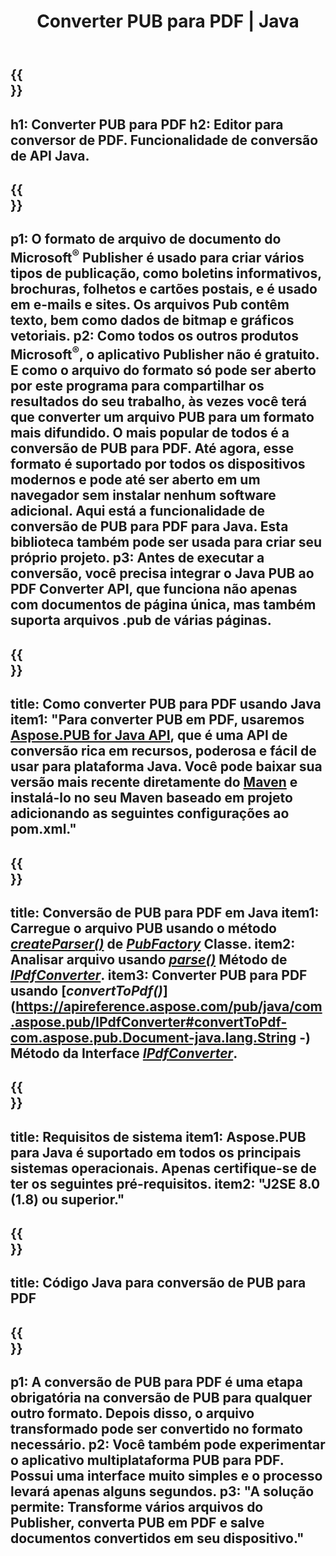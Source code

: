 ﻿---
translation: true
template: /_templates/conversion-child-java.md
title: Converter PUB para PDF | Java
description: Converta PUB para PDF usando a API Java em qualquer plataforma. Funcionalidade de conversão do editor que é fácil de integrar em sua própria solução.
url: /java/conversion/pub-to-pdf/
metakeywords: pub para pdf java, converter pub para pdf java, java pub para pdf, editor para pdf java
family: pub
platformtag: java
feature: conversion
---

{{<section banner>}}
---
h1: Converter PUB para PDF
h2: Editor para conversor de PDF. Funcionalidade de conversão de API Java.
---

{{<section overview>}}
---
p1: O formato de arquivo de documento do Microsoft<sup>®</sup> Publisher é usado para criar vários tipos de publicação, como boletins informativos, brochuras, folhetos e cartões postais, e é usado em e-mails e sites. Os arquivos Pub contêm texto, bem como dados de bitmap e gráficos vetoriais.
p2: Como todos os outros produtos Microsoft<sup>®</sup>, o aplicativo Publisher não é gratuito. E como o arquivo do formato só pode ser aberto por este programa para compartilhar os resultados do seu trabalho, às vezes você terá que converter um arquivo PUB para um formato mais difundido. O mais popular de todos é a conversão de PUB para PDF. Até agora, esse formato é suportado por todos os dispositivos modernos e pode até ser aberto em um navegador sem instalar nenhum software adicional. Aqui está a funcionalidade de conversão de PUB para PDF para Java. Esta biblioteca também pode ser usada para criar seu próprio projeto.
p3: Antes de executar a conversão, você precisa integrar o Java PUB ao PDF Converter API, que funciona não apenas com documentos de página única, mas também suporta arquivos .pub de várias páginas.
---

{{<section widget>}}
---
title: Como converter PUB para PDF usando Java
item1: "Para converter PUB em PDF, usaremos [Aspose.PUB for Java API](https://products.aspose.com/pub/java), que é uma API de conversão rica em recursos, poderosa e fácil de usar para plataforma Java. Você pode baixar sua versão mais recente diretamente do [Maven](https://repository.aspose.com/webapp/#/artifacts/browse/tree/General/repo/com/aspose/aspose-pub) e instalá-lo no seu Maven baseado em projeto adicionando as seguintes configurações ao pom.xml."
---

{{<section feature1>}}
---
title: Conversão de PUB para PDF em Java
item1: Carregue o arquivo PUB usando o método [*createParser()*](https://apireference.aspose.com/pub/java/com.aspose.pub/PubFactory#createParser-java.lang.String-) de [*PubFactory*](https://apireference.aspose.com/pub/java/com.aspose.pub/PubFactory) Classe.
item2: Analisar arquivo usando [*parse()*](https://apireference.aspose.com/pub/java/com.aspose.pub/IPubParser#parse--) Método de [*IPdfConverter*](https://apireference.aspose.com/pub/java/com.aspose.pub/IPubParser).
item3: Converter PUB para PDF usando [*convertToPdf()*](https://apireference.aspose.com/pub/java/com.aspose.pub/IPdfConverter#convertToPdf-com.aspose.pub.Document-java.lang.String -) Método da Interface [*IPdfConverter*](https://apireference.aspose.com/pub/java/com.aspose.pub/IPdfConverter).
---

{{<section feature2>}}
---
title: Requisitos de sistema
item1: Aspose.PUB para Java é suportado em todos os principais sistemas operacionais. Apenas certifique-se de ter os seguintes pré-requisitos.
item2: "J2SE 8.0 (1.8) ou superior."
---

{{<section codeexample>}}
---
title: Código Java para conversão de PUB para PDF
---

{{<section summary>}}
---
p1: A conversão de PUB para PDF é uma etapa obrigatória na conversão de PUB para qualquer outro formato. Depois disso, o arquivo transformado pode ser convertido no formato necessário.
p2: Você também pode experimentar o aplicativo multiplataforma PUB para PDF. Possui uma interface muito simples e o processo levará apenas alguns segundos.
p3: "A solução permite: Transforme vários arquivos do Publisher, converta PUB em PDF e salve documentos convertidos em seu dispositivo."
---